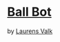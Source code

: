 # [Ball Bot](https://github.com/laurensvalk/ballbot)

by [Laurens Valk](https://github.com/laurensvalk)
